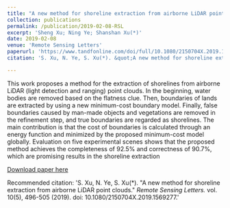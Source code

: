 ```yaml
---
title: "A new method for shoreline extraction from airborne LiDAR point clouds"
collection: publications
permalink: /publication/2019-02-08-RSL
excerpt: 'Sheng Xu; Ning Ye; Shanshan Xu(*)'
date: 2019-02-08
venue: 'Remote Sensing Letters'
paperurl: 'https://www.tandfonline.com/doi/full/10.1080/2150704X.2019.1569277'
citation: 'S. Xu, N. Ye, S. Xu(*). &quot;A new method for shoreline extraction from airborne LiDAR point clouds.&quot; <i>Remote Sensing Letters.</i> vol. 10(5), 496-505 (2019). doi: 10.1080/2150704X.2019.1569277.'

---
```

This work proposes a method for the extraction of shorelines from airborne LiDAR (light detection and ranging) point clouds. In the beginning, water bodies are removed based on the flatness clue. Then, boundaries of lands are extracted by using a new minimum-cost boundary model. Finally, false boundaries caused by man-made objects and vegetations are removed in the refinement step, and true boundaries are regarded as shorelines. The main contribution is that the cost of boundaries is calculated through an energy function and minimized by the proposed minimum-cost model globally. Evaluation on five experimental scenes shows that the proposed method achieves the completeness of 92.5% and correctness of 90.7%, which are promising results in the shoreline extraction

[Download paper here](http://lostagex.github.io/files/2019-02-08-RSL.pdf)

Recommended citation: 'S. Xu, N. Ye, S. Xu(*). &quot;A new method for shoreline extraction from airborne LiDAR point clouds.&quot; <i>Remote Sensing Letters.</i> vol. 10(5), 496-505 (2019). doi: 10.1080/2150704X.2019.1569277.'




